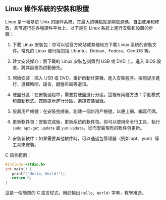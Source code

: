 ## Linux 操作系統的安裝和設置

Linux 是一種基於 Unix 的操作系統，其最大的特點就是開放源碼、自由使用和修改，且可運行在各種硬件平台上。以下是在 Linux 系統上進行安裝和設置的步驟：

1. 下載 Linux 安裝包：你可以從官方網站或其他地方下載 Linux 系統的安裝文件。常見的 Linux 發行版包括 Ubuntu、Debian、Fedora、CentOS 等。

2. 建立安裝媒介：將下載的 Linux 安裝包刻錄到 USB 或 DVD 上。進入 BIOS 設置，將其設置為啟動優先。

3. 開始安裝：插入 USB 或 DVD，重新啟動計算機，進入安裝程序。按照提示進行，選擇時間、語言、鍵盤布局等選項。

4. 硬盤分區：在安裝過程中，需要對硬盤進行分區。這裡有兩種方法：手動模式和自動模式。按照提示進行分區，選擇安裝目錄。

5. 設置用戶帳號：在安裝完成後，創建一個新用戶帳號，以便上網、編寫代碼。

6. 更新軟件包：安裝完成後，更新系統的軟件包。你可以使用命令行工具，執行 `sudo apt-get update` 或 `yum update`，從而安裝現有的軟件包更新。

7. 安裝新軟件：如果需要其他軟件時，可以通過包管理器（例如 apt、yum）等工具來安裝。

C 語言範例：

```c
#include <stdio.h>
int main() {
   printf("Hello, World!");
   return 0;
}
```

這是一個簡單的 C 語言程式，用於輸出 `Hello, World!` 字串，教學用途。